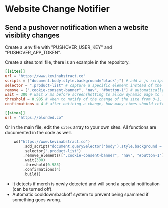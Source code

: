 # Website Change Notifier
## Send a pushover notification when a website visiblity changes

Create a .env file with "PUSHOVER_USER_KEY" and "PUSHOVER_APP_TOKEN".

Create a sites.toml file, there is an example in the repository.
```toml
[[sites]]
url = "https://www.kevinabstract.co"
scripts = ["document.body.style.background='black';"] # add a js script to run when the site loads
selector = ".product-list" # capture a specific element instead of the whole page (don't use elements that overflow page)
remove = [".cookie-consent-banner", "nav", "#button-1"] # automatically remove elements when the page loads
wait = 300 # wait x ms before screenshotting to allow dynamic page to load
threshold = 0.985 # when to notify of the change of the site from 0-1, with 0 being totally different, and 1 being the exact same
confirmations = 4 # after noticing a change, how many times should refresh & verify that the site actually changed

[[sites]]
url = "https://blonded.co"
```


Or In the main file, edit the `sites` array to your own sites. All functions are documented in the code as well.

```rust
    wd("https://www.kevinabstract.co")
        .add_script("document.querySelector('body').style.background = 'blue';") 
        .selector(".product-list") 
        .remove_elements([".cookie-consent-banner", "nav", "#button-1"]) 
        .wait(300) 
        .threshold(0.985) 
        .confirmations(4) 
        .build()
```

- It detects if merch is newly detected and will send a special notification (can be turned off).
- Automatic cooldown/backoff system to prevent being spammed if something goes wrong.
